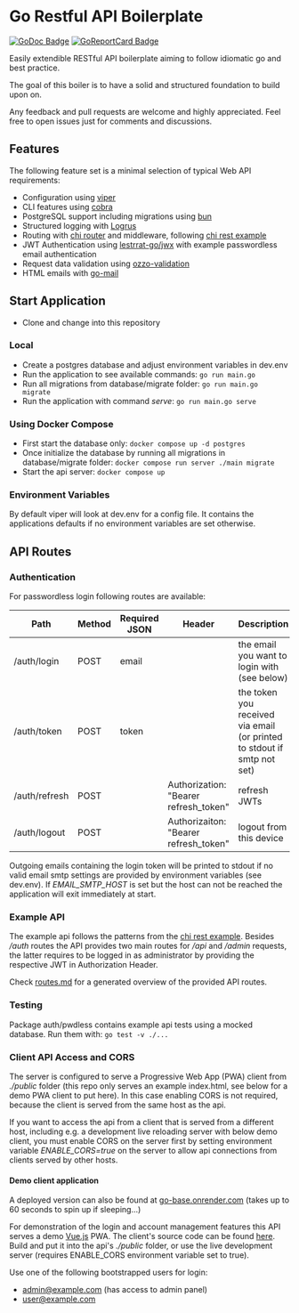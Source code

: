 # Go Restful API Boilerplate

[![GoDoc Badge]][godoc] [![GoReportCard Badge]][goreportcard]

Easily extendible RESTful API boilerplate aiming to follow idiomatic go and best practice.

The goal of this boiler is to have a solid and structured foundation to build upon on.

Any feedback and pull requests are welcome and highly appreciated. Feel free to open issues just for comments and discussions.

## Features

The following feature set is a minimal selection of typical Web API requirements:

- Configuration using [viper](https://github.com/spf13/viper)
- CLI features using [cobra](https://github.com/spf13/cobra)
- PostgreSQL support including migrations using [bun](https://github.com/uptrace/bun)
- Structured logging with [Logrus](https://github.com/sirupsen/logrus)
- Routing with [chi router](https://github.com/go-chi/chi) and middleware, following [chi rest example](https://github.com/go-chi/chi/tree/master/_examples/rest)
- JWT Authentication using [lestrrat-go/jwx](https://github.com/lestrrat-go/jwx) with example passwordless email authentication
- Request data validation using [ozzo-validation](https://github.com/go-ozzo/ozzo-validation)
- HTML emails with [go-mail](https://github.com/go-mail/mail)

## Start Application

- Clone and change into this repository

### Local

- Create a postgres database and adjust environment variables in dev.env
- Run the application to see available commands: `go run main.go`
- Run all migrations from database/migrate folder: `go run main.go migrate`
- Run the application with command _serve_: `go run main.go serve`

### Using Docker Compose

- First start the database only: `docker compose up -d postgres`
- Once initialize the database by running all migrations in database/migrate folder: `docker compose run server ./main migrate`
- Start the api server: `docker compose up`

### Environment Variables

By default viper will look at dev.env for a config file. It contains the applications defaults if no environment variables are set otherwise.

## API Routes

### Authentication

For passwordless login following routes are available:

| Path          | Method | Required JSON | Header                                | Description                                                             |
| ------------- | ------ | ------------- | ------------------------------------- | ----------------------------------------------------------------------- |
| /auth/login   | POST   | email         |                                       | the email you want to login with (see below)                            |
| /auth/token   | POST   | token         |                                       | the token you received via email (or printed to stdout if smtp not set) |
| /auth/refresh | POST   |               | Authorization: "Bearer refresh_token" | refresh JWTs                                                            |
| /auth/logout  | POST   |               | Authorizaiton: "Bearer refresh_token" | logout from this device                                                 |

Outgoing emails containing the login token will be printed to stdout if no valid email smtp settings are provided by environment variables (see dev.env). If _EMAIL_SMTP_HOST_ is set but the host can not be reached the application will exit immediately at start.

### Example API

The example api follows the patterns from the [chi rest example](https://github.com/go-chi/chi/tree/master/_examples/rest). Besides _/auth_ routes the API provides two main routes for _/api_ and _/admin_ requests, the latter requires to be logged in as administrator by providing the respective JWT in Authorization Header.

Check [routes.md](routes.md) for a generated overview of the provided API routes.

### Testing

Package auth/pwdless contains example api tests using a mocked database. Run them with: `go test -v ./...`

### Client API Access and CORS

The server is configured to serve a Progressive Web App (PWA) client from _./public_ folder (this repo only serves an example index.html, see below for a demo PWA client to put here). In this case enabling CORS is not required, because the client is served from the same host as the api.

If you want to access the api from a client that is served from a different host, including e.g. a development live reloading server with below demo client, you must enable CORS on the server first by setting environment variable _ENABLE_CORS=true_ on the server to allow api connections from clients served by other hosts.

#### Demo client application

A deployed version can also be found at [go-base.onrender.com](https://go-base.onrender.com) (takes up to 60 seconds to spin up if sleeping...)

For demonstration of the login and account management features this API serves a demo [Vue.js](https://vuejs.org) PWA. The client's source code can be found [here](https://github.com/dhax/go-base-vue). Build and put it into the api's _./public_ folder, or use the live development server (requires ENABLE_CORS environment variable set to true).

Use one of the following bootstrapped users for login:

- <admin@example.com> (has access to admin panel)
- <user@example.com>

[godoc]: https://godoc.org/github.com/dhax/go-base
[godoc badge]: https://godoc.org/github.com/dhax/go-base?status.svg
[goreportcard]: https://goreportcard.com/report/github.com/dhax/go-base
[goreportcard badge]: https://goreportcard.com/badge/github.com/dhax/go-base
